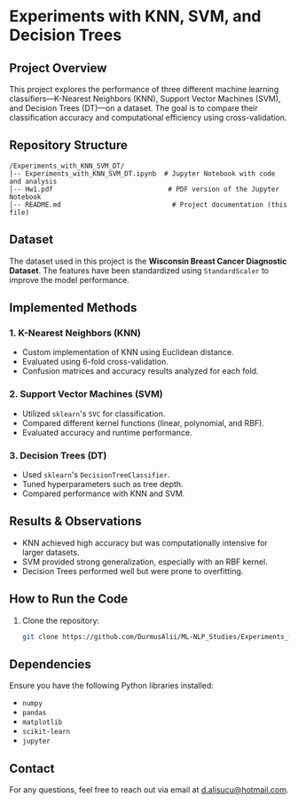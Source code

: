 # Experiments with KNN, SVM, and Decision Trees

## Project Overview
This project explores the performance of three different machine learning classifiers—K-Nearest Neighbors (KNN), Support Vector Machines (SVM), and Decision Trees (DT)—on a dataset. The goal is to compare their classification accuracy and computational efficiency using cross-validation.

## Repository Structure
```
/Experiments_with_KNN_SVM_DT/
│-- Experiments_with_KNN_SVM_DT.ipynb  # Jupyter Notebook with code and analysis
│-- Hw1.pdf                             # PDF version of the Jupyter Notebook
│-- README.md                            # Project documentation (this file)
```

## Dataset
The dataset used in this project is the **Wisconsin Breast Cancer Diagnostic Dataset**. The features have been standardized using `StandardScaler` to improve the model performance.

## Implemented Methods
### 1. K-Nearest Neighbors (KNN)
- Custom implementation of KNN using Euclidean distance.
- Evaluated using 6-fold cross-validation.
- Confusion matrices and accuracy results analyzed for each fold.

### 2. Support Vector Machines (SVM)
- Utilized `sklearn`'s `SVC` for classification.
- Compared different kernel functions (linear, polynomial, and RBF).
- Evaluated accuracy and runtime performance.

### 3. Decision Trees (DT)
- Used `sklearn`'s `DecisionTreeClassifier`.
- Tuned hyperparameters such as tree depth.
- Compared performance with KNN and SVM.

## Results & Observations
- KNN achieved high accuracy but was computationally intensive for larger datasets.
- SVM provided strong generalization, especially with an RBF kernel.
- Decision Trees performed well but were prone to overfitting.

## How to Run the Code
1. Clone the repository:
   ```bash
   git clone https://github.com/DurmusAlii/ML-NLP_Studies/Experiments_with_KNN_SVM_DT.git
   ```

## Dependencies
Ensure you have the following Python libraries installed:
- `numpy`
- `pandas`
- `matplotlib`
- `scikit-learn`
- `jupyter`

## Contact
For any questions, feel free to reach out via email at [d.alisucu@hotmail.com](mailto:d.alisucu@hotmail.com).
